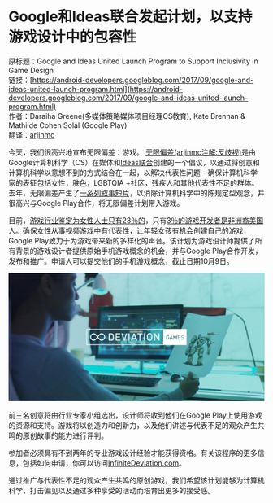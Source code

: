 # Google和Ideas联合发起计划，以支持游戏设计中的包容性

原标题：Google and Ideas United Launch Program to Support Inclusivity in Game Design  
链接：[https://android-developers.googleblog.com/2017/09/google-and-ideas-united-launch-program.html](https://android-developers.googleblog.com/2017/09/google-and-ideas-united-launch-program.html)  
作者：Daraiha Greene(多媒体策略媒体项目经理CS教育), Kate Brennan & Mathilde Cohen Solal (Google Play)  
翻译：[arjinmc](https://github.com/arjinmc)  

今天，我们很高兴地宣布无限偏差：游戏。 [无限偏差(arjinmc注解:反歧视)](http://infinitedeviation.com/)是由Google计算机科学（CS）在媒体和[Ideas联合](http://ideasunited.com/)创建的一个倡议，以通过将创意和计算机科学以意想不到的方式结合在一起，以解决代表性问题 - 确保计算机科学家的表征包括女性，肤色，LGBTQIA +社区，残疾人和其他代表性不足的群体。去年，无限偏差产生了[一系列叙事短片](http://infinitedeviation.com/)，以消除计算机科学中的陈规定型观念，并很高兴与Google Play合作，将无限偏差计划带入游戏。

目前，[游戏行业鉴定为女性人士只有23％的](https://c.ymcdn.com/sites/www.igda.org/resource/resmgr/files__2016_dss/IGDA_DSS_2016_Summary_Report.pdf)，只有[3％的游戏开发者是非洲裔美国人](http://www.newsweek.com/2016/10/21/video-games-race-black-protagonists-509328.html)。确保女性从事[视频游戏](https://www.blog.google/products/google-play/wonder-woman-partnership/)中有代表性，让年轻女孩有机会[创建自己的游戏](https://www.blog.google/products/google-play/wonder-woman-partnership/)，Google Play致力于为游戏带来新的多样化的声音。该计划为游戏设计师提供了所有背景的游戏设计者提供原始手机游戏概念的机会，并与Google Play合作开发，发布和推广。申请人可以提交他们的手机游戏概念，截止日期10月9日。

![img](../images/2017.9.13.jpg)    

前三名创意将由行业专家小组选出，设计师将收到他们在Google Play上使用游戏的资源和支持。游戏将以创造力和创新力，以及他们讲述与代表不足的观众产生共鸣的原创故事的能力进行评判。

参加者必须具有不到两年的专业游戏设计经验才能获得资格。有关该程序的更多信息，包括如何申请，你可以访问[InfiniteDeviation.com](http://infinitedeviation.com/games)。

通过推广与代表性不足的观众产生共鸣的原创游戏，我们希望该计划能够为计算机科学，打击偏见以及通过多种享受的活动而培育出更多的接受感。